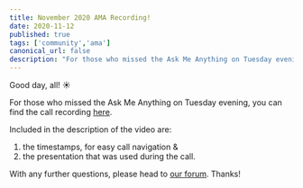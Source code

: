 ```yaml
---
title: November 2020 AMA Recording!
date: 2020-11-12
published: true
tags: ['community','ama']
canonical_url: false
description: "For those who missed the Ask Me Anything on Tuesday evening, you can find the call recording within!"
---
```


Good day, all! ☀️

For those who missed the Ask Me Anything on Tuesday evening, you can find the call recording [here](https://www.youtube.com/watch?v=5rxVgwnnFpQ).

Included in the description of the video are:

1. the timestamps, for easy call navigation &
2. the presentation that was used during the call.

With any further questions, please head to [our forum](https://forums.threefold.io/). Thanks!
